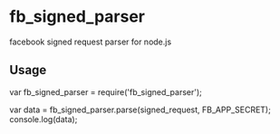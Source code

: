 fb_signed_parser
======

facebook signed request parser for node.js

## Usage

  var fb_signed_parser = require('fb_signed_parser');

  var data = fb_signed_parser.parse(signed_request, FB_APP_SECRET);
  console.log(data);
